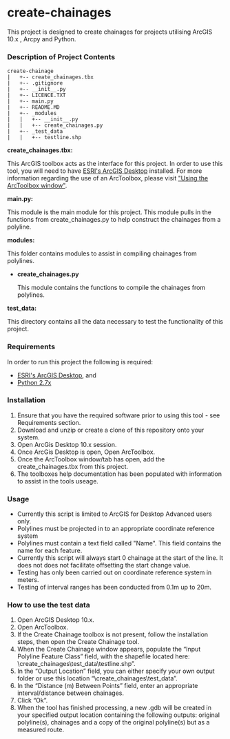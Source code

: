 # create-chainages

This project is designed to create chainages for projects utilising ArcGIS 10.x , Arcpy and Python. 

### Description of Project Contents

    create-chainage
    |   +-- create_chainages.tbx
    |   +-- .gitignore
    |   +-- __init__.py
    |   +-- LICENCE.TXT
    |   +-- main.py
    |   +-- README.MD
    |   +-- _modules
    |   |   +-- __init__.py
    |   |   +-- create_chainages.py
    |   +-- _test_data
    |   |   +-- testline.shp
 

**create_chainages.tbx:**

This ArcGIS toolbox acts as the interface for this project. In order to use this tool, you will need to have [ESRI's ArcGIS Desktop](http://www.esri.com/software/arcgis/arcgis-for-desktop) installed. For more information regarding the use of an ArcToolbox, please visit ["Using the ArcToolbox window"](http://resources.arcgis.com/EN/HELP/MAIN/10.2/index.html#//003q0000001m000000).

**main.py:**

This module is the main module for this project. This module pulls in the functions from create_chainages.py to help construct the chainages from a polyline.

**modules:**

This folder contains modules to assist in compiling chainages from polylines.

+ **create_chainages.py**

    This module contains the functions to compile the chainages from polylines.

**test_data:**

This directory contains all the data necessary to test the functionality of this project.

### Requirements

In order to run this project the following is required:

+ [ESRI's ArcGIS Desktop](http://www.esri.com/software/arcgis/arcgis-for-desktop), and
+ [Python 2.7x](https://www.python.org/download/releases/2.7/)


### Installation

1. Ensure that you have the required software prior to using this tool - see Requirements section.
2. Download and unzip or create a clone of this repository onto your system.
3. Open ArcGis Desktop 10.x session.
4. Once ArcGis Desktop is open, Open ArcToolbox.
5. Once the ArcToolbox window/tab has open, add the create_chainages.tbx from this project.
6. The toolboxes help documentation has been populated with information to assist in the tools useage.

### Usage
+ Currently this script is limited to ArcGIS for Desktop Advanced users only.
+ Polylines must be projected in to an appropriate coordinate reference system
+ Polylines must contain a text field called "Name". This field contains the name for each feature.
+ Currently this script will always start 0 chainage at the start of the line. It does not does not facilitate offsetting the start change value.
+ Testing has only been carried out on coordinate reference system in meters.
+ Testing of interval ranges has been conducted from 0.1m up to 20m.

### How to use the test data

1. Open ArcGIS Desktop 10.x.
2. Open ArcToolbox.
3. If the Create Chainage toolbox is not present, follow the installation steps, then open the Create Chainage tool.
4. When the Create Chainage window appears, populate the “Input Polyline Feature Class” field, with the shapefile located here: \create_chainages\test_data\testline.shp”.
5. In the “Output Location” field, you can either specify your own output folder or use this location “\create_chainages\test_data”.
6. In the “Distance (m) Between Points” field, enter an appropriate interval/distance between chainages.
7. Click “Ok”.
8. When the tool has finished processing, a new .gdb will be created in your specified output location containing the following outputs: original polyline(s), chainages and a copy of the original polyline(s) but as a measured route.
